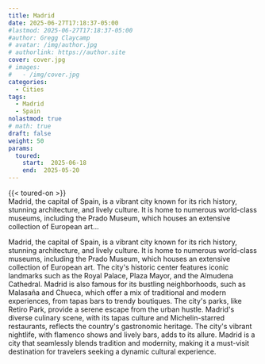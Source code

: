```yaml
---
title: Madrid
date: 2025-06-27T17:18:37-05:00
#lastmod: 2025-06-27T17:18:37-05:00
#author: Gregg Claycamp
# avatar: /img/author.jpg
# authorlink: https://author.site
cover: cover.jpg
# images:
#   - /img/cover.jpg
categories:
  - Cities
tags:
  - Madrid
  - Spain
nolastmod: true
# math: true
draft: false
weight: 50
params:
  toured:
    start:  2025-06-18
    end:  2025-05-20
---
```


{{< toured-on >}}  
Madrid, the capital of Spain, is a vibrant city known for its rich history, stunning architecture, and lively culture. It is home to numerous world-class museums, including the Prado Museum, which houses an extensive collection of European art...

<!--more-->

Madrid, the capital of Spain, is a vibrant city known for its rich history, stunning architecture, and lively culture. It is home to numerous world-class museums, including the Prado Museum, which houses an extensive collection of European art. The city's historic center features iconic landmarks such as the Royal Palace, Plaza Mayor, and the Almudena Cathedral. Madrid is also famous for its bustling neighborhoods, such as Malasaña and Chueca, which offer a mix of traditional and modern experiences, from tapas bars to trendy boutiques. The city's parks, like Retiro Park, provide a serene escape from the urban hustle. Madrid's diverse culinary scene, with its tapas culture and Michelin-starred restaurants, reflects the country's gastronomic heritage. The city's vibrant nightlife, with flamenco shows and lively bars, adds to its allure. Madrid is a city that seamlessly blends tradition and modernity, making it a must-visit destination for travelers seeking a dynamic cultural experience.
